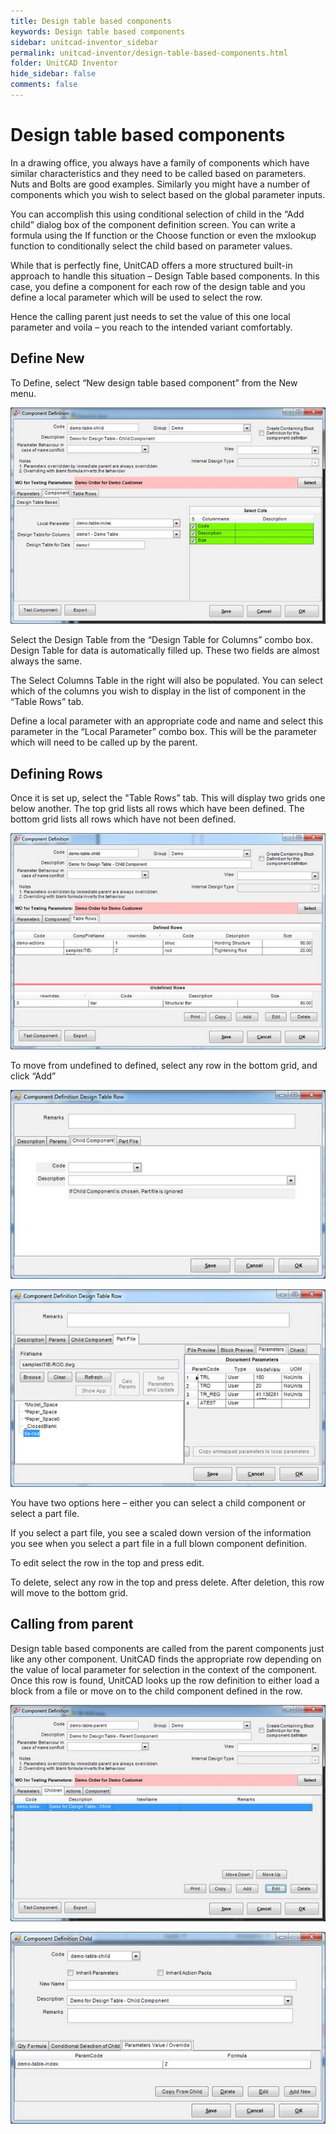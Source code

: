 ```yaml
---
title: Design table based components
keywords: Design table based components
sidebar: unitcad-inventor_sidebar
permalink: unitcad-inventor/design-table-based-components.html
folder: UnitCAD Inventor
hide_sidebar: false
comments: false
---
```



# Design table based components



In a drawing office, you always have a family of components which have similar characteristics and they need to be called based on parameters. Nuts and Bolts are good examples. Similarly you might have a number of components which you wish to select based on the global parameter inputs.

You can accomplish this using conditional selection of child in the “Add child” dialog box of the component definition screen. You can write a formula using the If function or the Choose function or even the mxlookup function to conditionally select the child based on parameter values.

While that is perfectly fine, UnitCAD offers a more structured built-in approach to handle this situation – Design Table based components. In this case, you define a component for each row of the design table and you define a local parameter which will be used to select the row.

Hence the calling parent just needs to set the value of this one local parameter and voila – you reach to the intended variant comfortably.

## Define New

To Define, select “New design table based component” from the New menu.

![](/images/define_new.jpg)

Select the Design Table from the “Design Table for Columns” combo box. Design Table for data is automatically filled up. These two fields are almost always the same.

The Select Columns Table in the right will also be populated. You can select which of the columns you wish to display in the list of component in the “Table Rows” tab.

Define a local parameter with an appropriate code and name and select this parameter in the “Local Parameter” combo box. This will be the parameter which will need to be called up by the parent.

## Defining Rows

Once it is set up, select the "Table Rows” tab. This will display two grids one below another. The top grid lists all rows which have been defined. The bottom grid lists all rows which have not been defined.

![](/images/definig_rows_comp_definition.jpg)

To move from undefined to defined, select any row in the bottom grid, and click “Add”

![](/images/defining_rows_child_component.jpg)

![](/images/defining_rows_part_file.jpg)

You have two options here – either you can select a child component or select a part file.

 If you select a part file, you see a scaled down version of the information you see when you select a part file in a full blown component definition.

To edit select the row in the top and press edit.

To delete, select any row in the top and press delete. After deletion, this row will move to the bottom grid.

## Calling from parent



Design table based components are called from the parent components just like any other component. UnitCAD finds the appropriate row depending on the value of local parameter for selection in the context of the component. Once this row is found, UnitCAD looks up the row definition to either load a block from a file or move on to the child component defined in the row.

![](/images/calling_from_parent_comp_definition.jpg)

![](/images/calling_from_parent_comp_definition_child.jpg)
